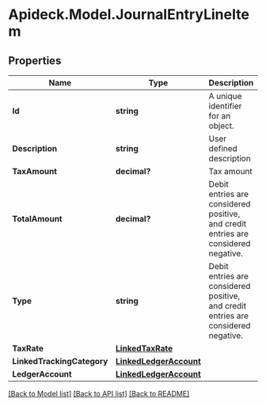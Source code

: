 # Apideck.Model.JournalEntryLineItem

## Properties

Name | Type | Description | Notes
------------ | ------------- | ------------- | -------------
**Id** | **string** | A unique identifier for an object. | [optional] [readonly] 
**Description** | **string** | User defined description | [optional] 
**TaxAmount** | **decimal?** | Tax amount | [optional] 
**TotalAmount** | **decimal?** | Debit entries are considered positive, and credit entries are considered negative. | 
**Type** | **string** | Debit entries are considered positive, and credit entries are considered negative. | 
**TaxRate** | [**LinkedTaxRate**](LinkedTaxRate.md) |  | [optional] 
**LinkedTrackingCategory** | [**LinkedLedgerAccount**](LinkedLedgerAccount.md) |  | [optional] 
**LedgerAccount** | [**LinkedLedgerAccount**](LinkedLedgerAccount.md) |  | 

[[Back to Model list]](../README.md#documentation-for-models) [[Back to API list]](../README.md#documentation-for-api-endpoints) [[Back to README]](../README.md)

